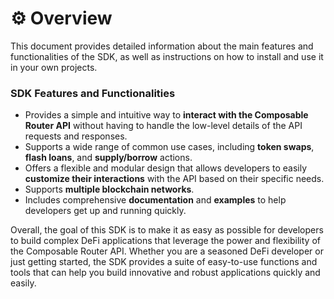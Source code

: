 # ⚙ Overview

This document provides detailed information about the main features and functionalities of the SDK, as well as instructions on how to install and use it in your own projects.

### SDK Features and Functionalities

* Provides a simple and intuitive way to **interact with the Composable Router API** without having to handle the low-level details of the API requests and responses.
* Supports a wide range of common use cases, including **token swaps**, **flash loans**, and **supply/borrow** actions.
* Offers a flexible and modular design that allows developers to easily **customize their interactions** with the API based on their specific needs.
* Supports **multiple blockchain networks**.
* Includes comprehensive **documentation** and **examples** to help developers get up and running quickly.

Overall, the goal of this SDK is to make it as easy as possible for developers to build complex DeFi applications that leverage the power and flexibility of the Composable Router API. Whether you are a seasoned DeFi developer or just getting started, the SDK provides a suite of easy-to-use functions and tools that can help you build innovative and robust applications quickly and easily.

